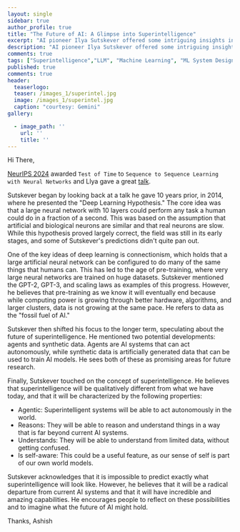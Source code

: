 ```yaml
---
layout: single
sidebar: true
author_profile: true
title: "The Future of AI: A Glimpse into Superintelligence"
excerpt: "AI pioneer Ilya Sutskever offered some intriguing insights into the future of AI and the potential for superintelligence."
description: "AI pioneer Ilya Sutskever offered some intriguing insights into the future of AI and the potential for superintelligence."
comments: true
tags: ["Superintelligence","LLM", "Machine Learning", "ML System Design"]
published: true
comments: true
header:
  teaserlogo:
  teaser: /images_1/superintel.jpg
  image: /images_1/superintel.jpg
  caption: "courtesy: Gemini"
gallery:

  - image_path: ''
    url: ''
    title: ''
---
```


Hi There,

[NeurIPS 2024](https://blog.neurips.cc/2024/11/27/announcing-the-neurips-2024-test-of-time-paper-awards/) awarded `Test of Time` to `Sequence to Sequence Learning with Neural Networks` and Llya gave a great [talk](https://x.com/vincentweisser/status/1867719020444889118).

Sutskever began by looking back at a talk he gave 10 years prior, in 2014, where he presented the "Deep Learning Hypothesis." The core idea was that a large neural network with 10 layers could perform any task a human could do in a fraction of a second. This was based on the assumption that artificial and biological neurons are similar and that real neurons are slow. While this hypothesis proved largely correct, the field was still in its early stages, and some of Sutskever's predictions didn't quite pan out.

One of the key ideas of deep learning is connectionism, which holds that a large artificial neural network can be configured to do many of the same things that humans can. This has led to the age of pre-training, where very large neural networks are trained on huge datasets. Sutskever mentioned the GPT-2, GPT-3, and scaling laws as examples of this progress. However, he believes that pre-training as we know it will eventually end because while computing power is growing through better hardware, algorithms, and larger clusters, data is not growing at the same pace. He refers to data as the "fossil fuel of AI."

Sutskever then shifted his focus to the longer term, speculating about the future of superintelligence. He mentioned two potential developments: agents and synthetic data. Agents are AI systems that can act autonomously, while synthetic data is artificially generated data that can be used to train AI models. He sees both of these as promising areas for future research.

Finally, Sutskever touched on the concept of superintelligence. He believes that superintelligence will be qualitatively different from what we have today, and that it will be characterized by the following properties:

* Agentic: Superintelligent systems will be able to act autonomously in the world.
* Reasons: They will be able to reason and understand things in a way that is far beyond current AI systems.
* Understands: They will be able to understand from limited data, without getting confused.
* Is self-aware: This could be a useful feature, as our sense of self is part of our own world models.

Sutskever acknowledges that it is impossible to predict exactly what superintelligence will look like. However, he believes that it will be a radical departure from current AI systems and that it will have incredible and amazing capabilities. He encourages people to reflect on these possibilities and to imagine what the future of AI might hold.

Thanks,
Ashish
